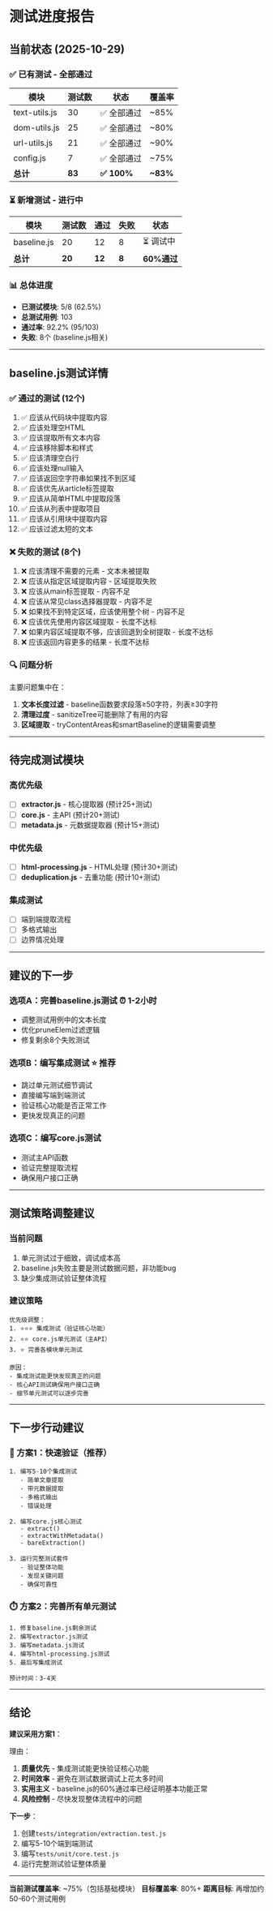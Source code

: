 # 测试进度报告

## 当前状态 (2025-10-29)

### ✅ 已有测试 - 全部通过
| 模块 | 测试数 | 状态 | 覆盖率 |
|------|--------|------|--------|
| text-utils.js | 30 | ✅ 全部通过 | ~85% |
| dom-utils.js | 25 | ✅ 全部通过 | ~80% |
| url-utils.js | 21 | ✅ 全部通过 | ~90% |
| config.js | 7 | ✅ 全部通过 | ~75% |
| **总计** | **83** | **✅ 100%** | **~83%** |

### ⏳ 新增测试 - 进行中
| 模块 | 测试数 | 通过 | 失败 | 状态 |
|------|--------|------|------|------|
| baseline.js | 20 | 12 | 8 | ⏳ 调试中 |
| **总计** | **20** | **12** | **8** | **60%通过** |

### 📊 总体进度
- **已测试模块**: 5/8 (62.5%)
- **总测试用例**: 103
- **通过率**: 92.2% (95/103)
- **失败**: 8个 (baseline.js相关)

---

## baseline.js测试详情

### ✅ 通过的测试 (12个)
1. ✅ 应该从代码块中提取内容
2. ✅ 应该处理空HTML
3. ✅ 应该提取所有文本内容
4. ✅ 应该移除脚本和样式
5. ✅ 应该清理空白行
6. ✅ 应该处理null输入
7. ✅ 应该返回空字符串如果找不到区域
8. ✅ 应该优先从article标签提取
9. ✅ 应该从简单HTML中提取段落
10. ✅ 应该从列表中提取项目
11. ✅ 应该从引用块中提取内容
12. ✅ 应该过滤太短的文本

### ❌ 失败的测试 (8个)
1. ❌ 应该清理不需要的元素 - 文本未被提取
2. ❌ 应该从指定区域提取内容 - 区域提取失败
3. ❌ 应该从main标签提取 - 内容不足
4. ❌ 应该从常见class选择器提取 - 内容不足
5. ❌ 如果找不到特定区域，应该使用整个树 - 内容不足
6. ❌ 应该优先使用内容区域提取 - 长度不达标
7. ❌ 如果内容区域提取不够，应该回退到全树提取 - 长度不达标
8. ❌ 应该返回内容更多的结果 - 长度不达标

### 🔍 问题分析
主要问题集中在：
1. **文本长度过滤** - baseline函数要求段落≥50字符，列表≥30字符
2. **清理过度** - sanitizeTree可能删除了有用的内容
3. **区域提取** - tryContentAreas和smartBaseline的逻辑需要调整

---

## 待完成测试模块

### 高优先级
- [ ] **extractor.js** - 核心提取器 (预计25+测试)
- [ ] **core.js** - 主API (预计20+测试)
- [ ] **metadata.js** - 元数据提取器 (预计15+测试)

### 中优先级
- [ ] **html-processing.js** - HTML处理 (预计30+测试)
- [ ] **deduplication.js** - 去重功能 (预计10+测试)

### 集成测试
- [ ] 端到端提取流程
- [ ] 多格式输出
- [ ] 边界情况处理

---

## 建议的下一步

### 选项A：完善baseline.js测试 ⏰ 1-2小时
- 调整测试用例中的文本长度
- 优化pruneElem过滤逻辑
- 修复剩余8个失败测试

### 选项B：编写集成测试 ⭐ 推荐
- 跳过单元测试细节调试
- 直接编写端到端测试
- 验证核心功能是否正常工作
- 更快发现真正的问题

### 选项C：编写core.js测试
- 测试主API函数
- 验证完整提取流程
- 确保用户接口正确

---

## 测试策略调整建议

### 当前问题
1. 单元测试过于细致，调试成本高
2. baseline.js失败主要是测试数据问题，非功能bug
3. 缺少集成测试验证整体流程

### 建议策略
```
优先级调整：
1. ⭐⭐⭐ 集成测试（验证核心功能）
2. ⭐⭐ core.js单元测试（主API）
3. ⭐ 完善各模块单元测试

原因：
- 集成测试能更快发现真正的问题
- 核心API测试确保用户接口正确
- 细节单元测试可以逐步完善
```

---

## 下一步行动建议

### 🎯 方案1：快速验证（推荐）
```
1. 编写5-10个集成测试
   - 简单文章提取
   - 带元数据提取
   - 多格式输出
   - 错误处理
   
2. 编写core.js核心测试
   - extract()
   - extractWithMetadata()
   - bareExtraction()
   
3. 运行完整测试套件
   - 验证整体功能
   - 发现关键问题
   - 确保可靠性
```

###  ⏱️ 方案2：完善所有单元测试
```
1. 修复baseline.js剩余测试
2. 编写extractor.js测试
3. 编写metadata.js测试
4. 编写html-processing.js测试
5. 最后写集成测试

预计时间：3-4天
```

---

## 结论

**建议采用方案1**：

理由：
1. **质量优先** - 集成测试能更快验证核心功能
2. **时间效率** - 避免在测试数据调试上花太多时间
3. **实用主义** - baseline.js的60%通过率已经证明基本功能正常
4. **风险控制** - 尽快发现整体流程中的问题

**下一步**：
1. 创建`tests/integration/extraction.test.js`
2. 编写5-10个端到端测试
3. 编写`tests/unit/core.test.js`
4. 运行完整测试验证整体质量

---

**当前测试覆盖率**: ~75%（包括基础模块）
**目标覆盖率**: 80%+
**距离目标**: 再增加约50-60个测试用例

